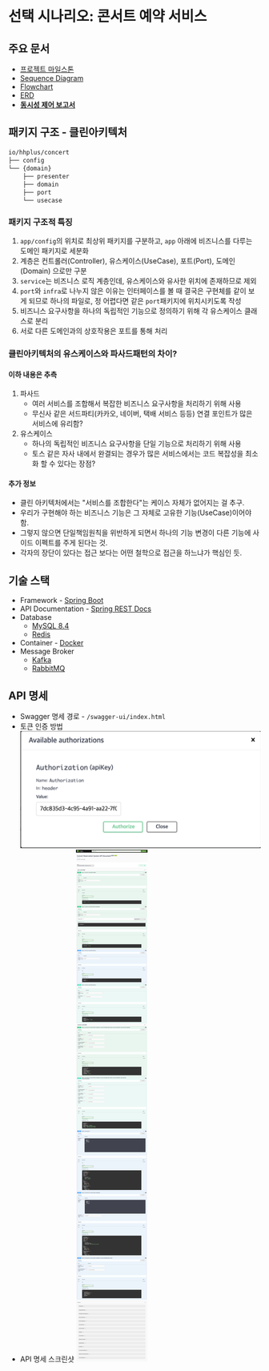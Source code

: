 # 선택 시나리오: 콘서트 예약 서비스

## 주요 문서
* [프로젝트 마일스톤](./docs/milestone.md)
* [Sequence Diagram](./docs/sequence-diagram.md)
* [Flowchart](./docs/flowchart.md)
* [ERD](./docs/erd.md)
* **[동시성 제어 보고서](./docs/concurrency-control-report.md)**

## 패키지 구조 - 클린아키텍처
```
io/hhplus/concert
├── config
└── {domain}
    ├── presenter
    ├── domain
    ├── port
    └── usecase
```

### 패키지 구조적 특징
1. `app/config`의 위치로 최상위 패키지를 구분하고, `app` 아래에 비즈니스를 다루는 도메인 패키지로 세분화
2. 계층은 컨트롤러(Controller), 유스케이스(UseCase), 포트(Port), 도메인(Domain) 으로만 구분
3. `service`는 비즈니스 로직 계층인데, 유스케이스와 유사한 위치에 존재하므로 제외
4. `port`와 `infra`로 나누지 않은 이유는 인터페이스를 볼 때 결국은 구현체를 같이 보게 되므로 하나의 파일로, 정 어렵다면 같은 `port`패키지에 위치시키도록 작성
5. 비즈니스 요구사항을 하나의 독립적인 기능으로 정의하기 위해 각 유스케이스 클래스로 분리
6. 서로 다른 도메인과의 상호작용은 포트를 통해 처리

### 클린아키텍처의 유스케이스와 파사드패턴의 차이?

#### 이하 내용은 추측
1. 파사드
   - 여러 서비스를 조합해서 복잡한 비즈니스 요구사항을 처리하기 위해 사용
   - 무신사 같은 서드파티(카카오, 네이버, 택배 서비스 등등) 연결 포인트가 많은 서비스에 유리함?
2. 유스케이스
   - 하나의 독립적인 비즈니스 요구사항을 단일 기능으로 처리하기 위해 사용
   - 토스 같은 자사 내에서 완결되는 경우가 많은 서비스에서는 코드 복잡성을 최소화 할 수 있다는 장점?

#### 추가 정보
* 클린 아키텍처에서는 "서비스를 조합한다"는 케이스 자체가 없어지는 걸 추구.
* 우리가 구현해야 하는 비즈니스 기능은 그 자체로 고유한 기능(UseCase)이어야 함.
* 그렇지 않으면 단일책임원칙을 위반하게 되면서 하나의 기능 변경이 다른 기능에 사이드 이펙트를 주게 된다는 것.
* 각자의 장단이 있다는 접근 보다는 어떤 철학으로 접근을 하느냐가 핵심인 듯.


## 기술 스택
* Framework - [Spring Boot](https://spring.io/projects/spring-boot)
* API Documentation - [Spring REST Docs](https://spring.io/projects/spring-restdocs)
* Database
   - [MySQL 8.4](https://dev.mysql.com/doc/refman/8.4/en/)
   - [Redis](https://redis.io/docs/latest/)
* Container - [Docker](https://docs.docker.com/)
* Message Broker
   - [Kafka](https://kafka.apache.org/documentation/)
   - [RabbitMQ](https://www.rabbitmq.com/docs)

## API 명세
* Swagger 명세 경로 - `/swagger-ui/index.html`
* 토큰 인증 방법
![API Authorization](docs/images/api-authorization.png)
* API 명세 스크린샷
![API Documentation](docs/images/api-documentation.png)
